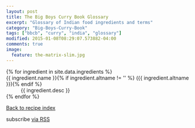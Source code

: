 ```yaml
---
layout: post
title: The Big Boys Curry Book Glossary
excerpt: "Glossary of Indian food ingredients and terms"
category: "Big-Boys-Curry-Book"
tags: ["bbcb", "curry", "india", "glossary"]
modified: 2015-01-08T08:29:07.573882-04:00
comments: true
image:
  feature: the-matrix-slim.jpg
---
```


<div class="home">
<dl>
{% for ingredient in site.data.ingredients %}
    <dt>{{ ingredient.name }}{% if ingredient.altname != '' %} ({{ ingredient.altname }}){% endif %}</dt>
    <dd>{{ ingredient.desc }}</dd>
{% endfor %}
</dl>

<p><a href="/bbcb">Back to recipe index</a></p>

<p class="rss-subscribe">subscribe <a href="{{ "/feed.xml" | prepend: site.baseurl }}">via RSS</a></p>

</div>


